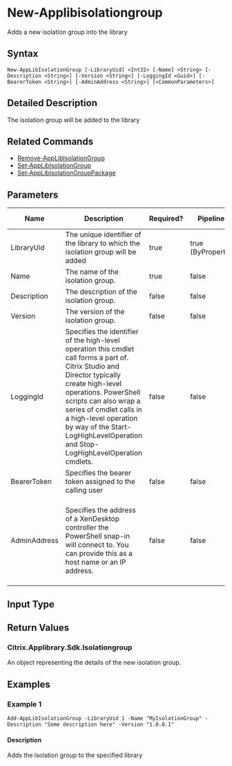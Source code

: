 ﻿
# New-Applibisolationgroup
Adds a new isolation group into the library
## Syntax
```
New-AppLibIsolationGroup [-LibraryUid] <Int32> [-Name] <String> [-Description <String>] [-Version <String>] [-LoggingId <Guid>] [-BearerToken <String>] [-AdminAddress <String>] [<CommonParameters>]
```
## Detailed Description
The isolation group will be added to the library


## Related Commands

* [Remove-AppLibIsolationGroup](./Remove-AppLibIsolationGroup/)
* [Set-AppLibIsolationGroup](./Set-AppLibIsolationGroup/)
* [Set-AppLibIsolationGroupPackage](./Set-AppLibIsolationGroupPackage/)
## Parameters
| Name   | Description | Required? | Pipeline Input | Default Value |
| --- | --- | --- | --- | --- |
| LibraryUid | The unique identifier of the library to which the isolation group will be added | true | true (ByPropertyName) |  |
| Name | The name of the isolation group. | true | false |  |
| Description | The description of the isolation group. | false | false |  |
| Version | The version of the isolation group. | false | false |  |
| LoggingId | Specifies the identifier of the high-level operation this cmdlet call forms a part of. Citrix Studio and Director typically create high-level operations. PowerShell scripts can also wrap a series of cmdlet calls in a high-level operation by way of the Start-LogHighLevelOperation and Stop-LogHighLevelOperation cmdlets. | false | false |  |
| BearerToken | Specifies the bearer token assigned to the calling user | false | false |  |
| AdminAddress | Specifies the address of a XenDesktop controller the PowerShell snap-in will connect to. You can provide this as a host name or an IP address. | false | false | Localhost. Once a value is provided by any cmdlet, this value becomes the default. |

## Input Type

### 

## Return Values

### Citrix.Applibrary.Sdk.Isolationgroup
An object representing the details of the new isolation group.
## Examples

### Example 1
```
Add-AppLibIsolationGroup -LibraryUid 1 -Name "MyIsolationGroup" -Description "Some description here" -Version "1.0.0.1"
```
#### Description
Adds the isolation group to the specified library
